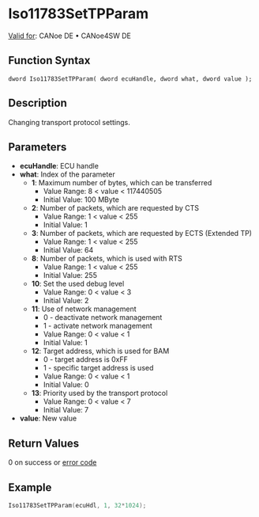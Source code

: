 # Iso11783SetTPParam

[Valid for](../../../../Shared/FeatureAvailability.md): CANoe DE • CANoe4SW DE

## Function Syntax

```
dword Iso11783SetTPParam( dword ecuHandle, dword what, dword value );
```

## Description

Changing transport protocol settings.

## Parameters

- **ecuHandle**: ECU handle
- **what**: Index of the parameter
  - **1**: Maximum number of bytes, which can be transferred
    - Value Range: 8 < value < 117440505
    - Initial Value: 100 MByte
  - **2**: Number of packets, which are requested by CTS
    - Value Range: 1 < value < 255
    - Initial Value: 1
  - **3**: Number of packets, which are requested by ECTS (Extended TP)
    - Value Range: 1 < value < 255
    - Initial Value: 64
  - **8**: Number of packets, which is used with RTS
    - Value Range: 1 < value < 255
    - Initial Value: 255
  - **10**: Set the used debug level
    - Value Range: 0 < value < 3
    - Initial Value: 2
  - **11**: Use of network management
    - 0 - deactivate network management
    - 1 - activate network management
    - Value Range: 0 < value < 1
    - Initial Value: 1
  - **12**: Target address, which is used for BAM
    - 0 - target address is 0xFF
    - 1 - specific target address is used
    - Value Range: 0 < value < 1
    - Initial Value: 0
  - **13**: Priority used by the transport protocol
    - Value Range: 0 < value < 7
    - Initial Value: 7
- **value**: New value

## Return Values

0 on success or [error code](../CAPLfunctionsISONLErrorCodes.md)

## Example

```c
Iso11783SetTPParam(ecuHdl, 1, 32*1024);
```
